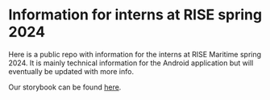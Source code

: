 # Information for interns at RISE spring 2024

Here is a public repo with information for the interns at RISE Maritime spring 2024. It is mainly technical information for the Android application but will eventually be updated with more info.

Our storybook can be found [here](https://storybook.deplide.org). 
